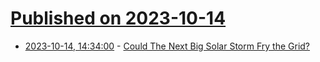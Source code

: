 # [Published on 2023-10-14](index.md)

* [2023-10-14, 14:34:00](https://tech.slashdot.org/story/23/10/14/0354257/could-the-next-big-solar-storm-fry-the-grid?utm_source=rss1.0mainlinkanon&utm_medium=feed) - [Could The Next Big Solar Storm Fry the Grid?](https://tech.slashdot.org/story/23/10/14/0354257/could-the-next-big-solar-storm-fry-the-grid?utm_source=rss1.0mainlinkanon&utm_medium=feed)
